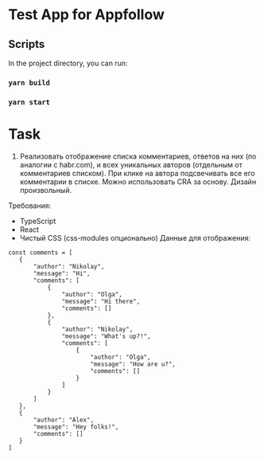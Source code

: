 # Test App for Appfollow

## Scripts

In the project directory, you can run:

### `yarn build`
### `yarn start`


# Task

1. Реализовать отображение списка комментариев, ответов на них (по аналогии с habr.com), и всех уникальных авторов (отдельным от комментариев списком). При клике на автора подсвечивать все его комментарии в списке. Можно использовать CRA за основу. Дизайн произвольный.

Требования:
- TypeScript
- React
- Чистый CSS (css-modules опционально)
  Данные для отображения:

```
const comments = [
   {
       "author": "Nikolay",
       "message": "Hi",
       "comments": [
           {
               "author": "Olga",
               "message": "Hi there",
               "comments": []
           },
           {
               "author": "Nikolay",
               "message": "What's up?!",
               "comments": [
                   {
                       "author": "Olga",
                       "message": "How are u?",
                       "comments": []
                   }
               ]
           }
       ]
   },
   {
       "author": "Alex",
       "message": "Hey folks!",
       "comments": []
   }
]
```

